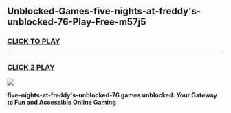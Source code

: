 
## Unblocked-Games-five-nights-at-freddy's-unblocked-76-Play-Free-m57j5
<h3>
<a href="https://premium76.site?title=five-nights-at-freddy's-unblocked-76&ref=18A1">CLICK TO PLAY</a></h3>
<hr>

<h3>
<a href="https://premium76.site?title=five-nights-at-freddy's-unblocked-76&ref=18A1">CLICK 2 PLAY</a>
  
</h3>

<a href="https://premium76.site?title=five-nights-at-freddy's-unblocked-76&ref=18A1"><img src="https://clearcache.store/games.png"></a>


**five-nights-at-freddy's-unblocked-76 games unblocked: Your Gateway to Fun and Accessible Online Gaming**
